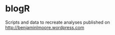 blogR
=====

Scripts and data to recreate analyses published on http://benjaminlmoore.wordpress.com
